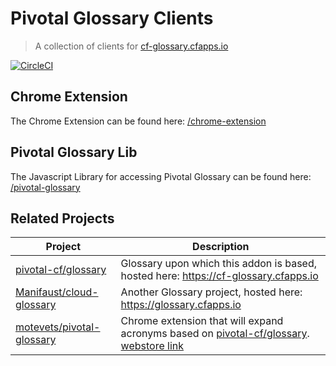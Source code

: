 # Pivotal Glossary Clients
>A collection of clients for [cf-glossary.cfapps.io](http://cf-glossary.cfapps.io/)

[![CircleCI](https://circleci.com/gh/mikfreedman/pivotal-glossary-clients.svg?style=svg)](https://circleci.com/gh/mikfreedman/pivotal-glossary-clients)

## Chrome Extension

The Chrome Extension can be found here: [/chrome-extension](chrome-extension)

## Pivotal Glossary Lib

The Javascript Library for accessing Pivotal Glossary can be found here: [/pivotal-glossary](pivotal-glossary)

## Related Projects

| Project | Description |
| ------- | ----------- |
| [pivotal-cf/glossary](https://github.com/pivotal-cf/glossary) | Glossary upon which this addon is based, hosted here: <https://cf-glossary.cfapps.io> |
| [Manifaust/cloud-glossary](https://github.com/Manifaust/cloud-glossary) | Another Glossary project, hosted here: <https://glossary.cfapps.io> |
| [motevets/pivotal-glossary](https://github.com/motevets/pivotal-glossary) | Chrome extension that will expand acronyms based on [pivotal-cf/glossary](https://github.com/pivotal-cf/glossary). [webstore link](https://chrome.google.com/webstore/detail/pivotal-glossary/ldjikeaflhaeahnfcloapnfpnmbjloog) |
